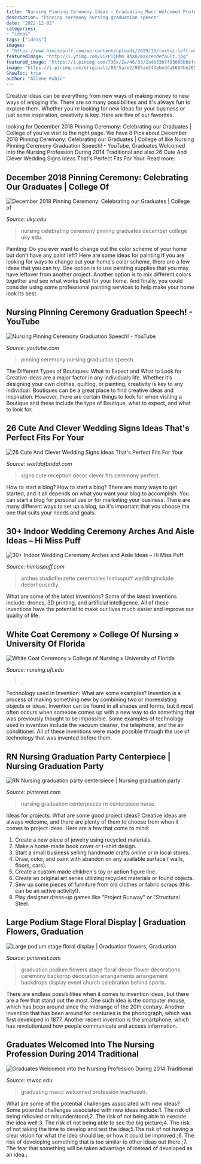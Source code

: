 ```yaml
---
title: "Nursing Pinning Ceremony Ideas ~ Graduating Mwcc Welcomed Profession Wachusett"
description: "Pinning ceremony nursing graduation speech"
date: "2022-12-02"
categories:
- "ideas"
tags: ["ideas"]
images:
- "https://www.himisspuff.com/wp-content/uploads/2019/11/rustic-loft-wedding-aisle-decoration.jpg"
featuredImage: "http://i.ytimg.com/vi/PIjMhm_4hX0/maxresdefault.jpg"
featured_image: "https://i.pinimg.com/736x/2a/46/33/2a4633b7f93880b6ef48fc61616b8550.jpg"
image: "https://i.pinimg.com/originals/88/5a/e2/885ae243ebedda5694be2659ae690a57.jpg"
ShowToc: true
author: "Allene Kuhic"
---
```



Creative ideas can be everything from new ways of making money to new ways of enjoying life. There are so many possibilities and it's always fun to explore them. Whether you're looking for new ideas for your business or just some inspiration, creativity is key. Here are five of our favorites.

	

		
looking for December 2018 Pinning Ceremony: Celebrating our Graduates | College of you've visit to the right page. We have 8 Pics about December 2018 Pinning Ceremony: Celebrating our Graduates | College of like Nursing Pinning Ceremony Graduation Speech! - YouTube, Graduates Welcomed into the Nursing Profession During 2014 Traditional and also 26 Cute And Clever Wedding Signs Ideas That&#039;s Perfect Fits For Your. Read more:
		
    
## December 2018 Pinning Ceremony: Celebrating Our Graduates | College Of

<img loading=lazy src="https://www.uky.edu/nursing/sites/www.uky.edu.nursing/files/IMG_2566.JPG" onerror="this.onerror=null;this.src='https://tse3.mm.bing.net/th?id=OIP.I44hq5Sv43eZwGsxyHKfxwHaE8&amp;pid=15.1';" alt="December 2018 Pinning Ceremony: Celebrating our Graduates | College of">

_Source: uky.edu_

>nursing celebrating ceremony pinning graduates december college uky edu. 

	

Painting: Do you ever want to change out the color scheme of your home but don’t have any paint left? Here are some ideas for painting
If you are looking for ways to change out your home's color scheme, there are a few ideas that you can try. One option is to use painting supplies that you may have leftover from another project. Another option is to mix different colors together and see what works best for your home. And finally, you could consider using some professional painting services to help make your home look its best.

    
## Nursing Pinning Ceremony Graduation Speech! - YouTube

<img loading=lazy src="http://i.ytimg.com/vi/PIjMhm_4hX0/maxresdefault.jpg" onerror="this.onerror=null;this.src='https://tse1.mm.bing.net/th?id=OIP.JlvopvQ6-Itzc-lKP6vL_wHaEK&amp;pid=15.1';" alt="Nursing Pinning Ceremony Graduation Speech! - YouTube">

_Source: youtube.com_

>pinning ceremony nursing graduation speech. 

	

The Different Types of Boutiques: What to Expect and What to Look for
Creative ideas are a major factor in any individuals life. Whether it’s designing your own clothes, quilting, or painting, creativity is key to any individual. Boutiques can be a great place to find creative ideas and inspiration. However, there are certain things to look for when visiting a Boutique and these include the type of Boutique, what to expect, and what to look for.

    
## 26 Cute And Clever Wedding Signs Ideas That&#039;s Perfect Fits For Your

<img loading=lazy src="https://www.worldofbridal.com/wp-content/uploads/2017/07/Wedding-Signs-13.jpg" onerror="this.onerror=null;this.src='https://tse3.mm.bing.net/th?id=OIP.dMWOMbUG8q7ZvFhcarISzgHaLH&amp;pid=15.1';" alt="26 Cute And Clever Wedding Signs Ideas That&#039;s Perfect Fits For Your">

_Source: worldofbridal.com_

>signs cute reception decor clever fits ceremony perfect. 

	

How to start a blog?
How to start a blog? There are many ways to get started, and it all depends on what you want your blog to accomplish. You can start a blog for personal use or for marketing your business. There are many different ways to set up a blog, so it's important that you choose the one that suits your needs and goals.

    
## 30+ Indoor Wedding Ceremony Arches And Aisle Ideas – Hi Miss Puff

<img loading=lazy src="https://www.himisspuff.com/wp-content/uploads/2019/11/rustic-loft-wedding-aisle-decoration.jpg" onerror="this.onerror=null;this.src='https://tse1.mm.bing.net/th?id=OIP.OqWFQWmif82EGgeID1YWagHaLG&amp;pid=15.1';" alt="30+ Indoor Wedding Ceremony Arches and Aisle Ideas – Hi Miss Puff">

_Source: himisspuff.com_

>arches studiofleurette ceremonies himisspuff weddinginclude decorhousediy. 

	

What are some of the latest inventions?
Some of the latest inventions include: drones, 3D printing, and artificial intelligence. All of these inventions have the potential to make our lives much easier and improve our quality of life.

    
## White Coat Ceremony » College Of Nursing » University Of Florida

<img loading=lazy src="https://nursing.ufl.edu/wordpress/files/2019/09/BSN-White-Coat_JSJ_8JJ1518-1678x1120.jpg" onerror="this.onerror=null;this.src='https://tse2.mm.bing.net/th?id=OIP.Yo-xVA_tGHgx7_Q_yY_gigHaE8&amp;pid=15.1';" alt="White Coat Ceremony » College of Nursing » University of Florida">

_Source: nursing.ufl.edu_

>. 

	

Technology used in Invention: What are some examples?
Invention is a process of making something new by combining two or moreexisting objects or ideas. Invention can be found in all shapes and forms, but it most often occurs when someone comes up with a new way to do something that was previously thought to be impossible. 
Some examples of technology used in invention include the vacuum cleaner, the telephone, and the air conditioner. All of these inventions were made possible through the use of technology that was invented before them.

    
## RN Nursing Graduation Party Centerpiece | Nursing Graduation Party

<img loading=lazy src="https://i.pinimg.com/736x/2a/46/33/2a4633b7f93880b6ef48fc61616b8550.jpg" onerror="this.onerror=null;this.src='https://tse4.mm.bing.net/th?id=OIP.sePwCAJODD6zfsLEgwAc4wHaPN&amp;pid=15.1';" alt="RN Nursing graduation party centerpiece | Nursing graduation party">

_Source: pinterest.com_

>nursing graduation centerpieces rn centerpiece nurse. 

	

Ideas for projects: What are some good project ideas?
Creative ideas are always welcome, and there are plenty of them to choose from when it comes to project ideas. Here are a few that come to mind: 
1. Create a new piece of jewelry using recycled materials.
2. Make a home-made book cover or t-shirt design.
3. Start a small business selling handmade crafts online or in local stores.
4. Draw, color, and paint with abandon on any available surface ( walls, floors, cars).
5. Create a custom made children's toy or action figure line. 
6. Create an original art series utilizing recycled materials or found objects.
7. Sew up some pieces of furniture from old clothes or fabric scraps (this can be an active activity!). 
8. Play designer dress-up games like "Project Runway" or "Structural Steel.

    
## Large Podium Stage Floral Display | Graduation Flowers, Graduation

<img loading=lazy src="https://i.pinimg.com/originals/88/5a/e2/885ae243ebedda5694be2659ae690a57.jpg" onerror="this.onerror=null;this.src='https://tse3.mm.bing.net/th?id=OIP.E9pR2b1Idxzgyt_jgySsGAHaFj&amp;pid=15.1';" alt="Large podium stage floral display | Graduation flowers, Graduation">

_Source: pinterest.com_

>graduation podium flowers stage floral decor flower decorations ceremony backdrop decoration arrangements arrangement backdrops display event church celebration behind sports. 

	

There are endless possibilities when it comes to invention ideas, but there are a few that stand out the most. One such idea is the computer mouse, which has been around since the midrange of the 20th century. Another invention that has been around for centuries is the phonograph, which was first developed in 1877. Another recent invention is the smartphone, which has revolutionized how people communicate and access information.

    
## Graduates Welcomed Into The Nursing Profession During 2014 Traditional

<img loading=lazy src="https://mwcc.edu/wp-content/uploads/blogs.dir/44/files/2014/05/Nursing-Class-of-2014.jpg" onerror="this.onerror=null;this.src='https://tse3.mm.bing.net/th?id=OIP.PnH3-gQ9TUG3g2WqrMaK4QHaDX&amp;pid=15.1';" alt="Graduates Welcomed into the Nursing Profession During 2014 Traditional">

_Source: mwcc.edu_

>graduating mwcc welcomed profession wachusett. 

	

What are some of the potential challenges associated with new ideas?
Some potential challenges associated with new ideas include:1. The risk of being ridiculed or misunderstood;2. The risk of not being able to execute the idea well;3. The risk of not being able to see the big picture;4. The risk of not taking the time to develop and test the idea;5.The risk of not having a clear vision for what the idea should be, or how it could be improved.;6. The risk of developing something that is too similar to other ideas out there.;7. The fear that something will be taken advantage of instead of developed as an idea.;
